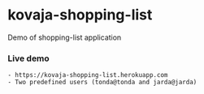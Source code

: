 # kovaja-shopping-list
Demo of shopping-list application

### Live demo
    - https://kovaja-shopping-list.herokuapp.com
    - Two predefined users (tonda@tonda and jarda@jarda)
